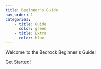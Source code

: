 ```yaml
---
title: Beginner's Guide
nav_order: 1
categories:
    - title: Guide
      color: green
    - title: Extra
      color: blue
---
```


Welcome to the Bedrock Beginner's Guide!

<BButton color="blue" link="introduction">Get Started!</BButton>
